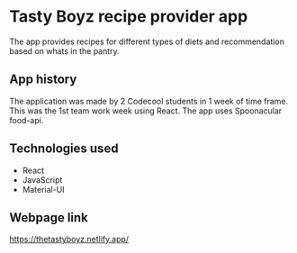 # Tasty Boyz recipe provider app
The app provides recipes for different types of diets and recommendation based on whats in the pantry.

## App history
The application was made by 2 Codecool students in 1 week of time frame. 
This was the 1st team work week using React.
The app uses Spoonacular food-api.

## Technologies used
- React
- JavaScript
- Material-UI

## Webpage link
https://thetastyboyz.netlify.app/
